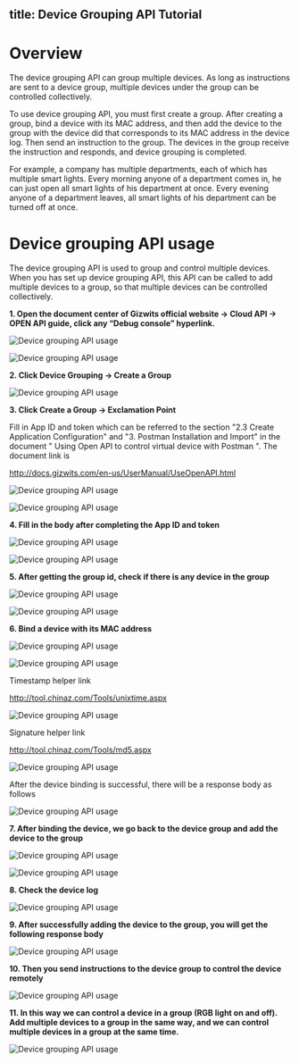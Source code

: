 title: Device Grouping API Tutorial
---

# Overview
The device grouping API can group multiple devices. As long as instructions are sent to a device group, multiple devices under the group can be controlled collectively.

To use device grouping API, you must first create a group. After creating a group, bind a device with its MAC address, and then add the device to the group with the device did that corresponds to its MAC address in the device log. Then send an instruction to the group. The devices in the group receive the instruction and responds, and device grouping is completed.

For example, a company has multiple departments, each of which has multiple smart lights. Every morning anyone of a department comes in, he can just open all smart lights of his department at once. Every evening anyone of a department leaves, all smart lights of his department can be turned off at once.

# Device grouping API usage

The device grouping API is used to group and control multiple devices. When you has set up device grouping API, this API can be called to add multiple devices to a group, so that multiple devices can be controlled collectively.

__1. Open the document center of Gizwits official website -> Cloud API -> OPEN API guide, click any “Debug console” hyperlink.__

![Device grouping API usage](../../../assets/en-us/UserManual/Dev_GroupAPI/11.png)

![Device grouping API usage](../../../assets/en-us/UserManual/Dev_GroupAPI/12.png)
 
__2. Click Device Grouping -> Create a Group__
 
![Device grouping API usage](../../../assets/en-us/UserManual/Dev_GroupAPI/13.png)

__3. Click Create a Group -> Exclamation Point__

Fill in App ID and token which can be referred to the section "2.3 Create Application Configuration" and "3. Postman Installation and Import" in the document " Using Open API to control virtual device with Postman ". The document link is 

http://docs.gizwits.com/en-us/UserManual/UseOpenAPI.html

![Device grouping API usage](../../../assets/en-us/UserManual/Dev_GroupAPI/14.png)

![Device grouping API usage](../../../assets/en-us/UserManual/Dev_GroupAPI/15.png)
 
 
__4. Fill in the body after completing the App ID and token__

![Device grouping API usage](../../../assets/en-us/UserManual/Dev_GroupAPI/16.png)

![Device grouping API usage](../../../assets/en-us/UserManual/Dev_GroupAPI/17.png)
 
 
__5. After getting the group id, check if there is any device in the group__

![Device grouping API usage](../../../assets/en-us/UserManual/Dev_GroupAPI/18.png)

![Device grouping API usage](../../../assets/en-us/UserManual/Dev_GroupAPI/19.png)
 
__6. Bind a device with its MAC address__

![Device grouping API usage](../../../assets/en-us/UserManual/Dev_GroupAPI/20.png)

![Device grouping API usage](../../../assets/en-us/UserManual/Dev_GroupAPI/21.png)
 
Timestamp helper link

http://tool.chinaz.com/Tools/unixtime.aspx

![Device grouping API usage](../../../assets/en-us/UserManual/Dev_GroupAPI/22.png)
 
Signature helper link

http://tool.chinaz.com/Tools/md5.aspx

![Device grouping API usage](../../../assets/en-us/UserManual/Dev_GroupAPI/23.png)
 
After the device binding is successful, there will be a response body as follows 

![Device grouping API usage](../../../assets/en-us/UserManual/Dev_GroupAPI/24.png)
 
__7. After binding the device, we go back to the device group and add the device to the group__

![Device grouping API usage](../../../assets/en-us/UserManual/Dev_GroupAPI/25.png)

![Device grouping API usage](../../../assets/en-us/UserManual/Dev_GroupAPI/26.png)
 
__8. Check the device log__

![Device grouping API usage](../../../assets/en-us/UserManual/Dev_GroupAPI/27.png)
 
__9. After successfully adding the device to the group, you will get the following response body__

![Device grouping API usage](../../../assets/en-us/UserManual/Dev_GroupAPI/28.png)
 
__10. Then you send instructions to the device group to control the device remotely__

![Device grouping API usage](../../../assets/en-us/UserManual/Dev_GroupAPI/29.png)
 
__11. In this way we can control a device in a group (RGB light on and off). Add multiple devices to a group in the same way, and we can control multiple devices in a group at the same time.__

![Device grouping API usage](../../../assets/en-us/UserManual/Dev_GroupAPI/30.png)
 
